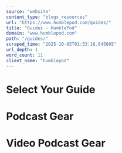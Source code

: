 ```yaml
---
source: "website"
content_type: "blogs_resources"
url: "https://www.humblepod.com/guides/"
title: "Guides - HumblePod"
domain: "www.humblepod.com"
path: "/guides/"
scraped_time: "2025-10-05T01:53:16.045805"
url_depth: 1
word_count: 11
client_name: "humblepod"
---
```


# Select Your Guide

# Podcast Gear

# Video Podcast Gear
